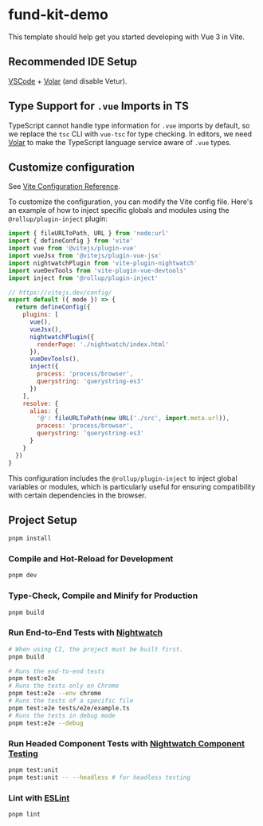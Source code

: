 # fund-kit-demo

This template should help get you started developing with Vue 3 in Vite.

## Recommended IDE Setup

[VSCode](https://code.visualstudio.com/) + [Volar](https://marketplace.visualstudio.com/items?itemName=Vue.volar) (and disable Vetur).

## Type Support for `.vue` Imports in TS

TypeScript cannot handle type information for `.vue` imports by default, so we replace the `tsc` CLI with `vue-tsc` for type checking. In editors, we need [Volar](https://marketplace.visualstudio.com/items?itemName=Vue.volar) to make the TypeScript language service aware of `.vue` types.

## Customize configuration

See [Vite Configuration Reference](https://vitejs.dev/config/).

To customize the configuration, you can modify the Vite config file. Here's an example of how to inject specific globals and modules using the `@rollup/plugin-inject` plugin:

```javascript
import { fileURLToPath, URL } from 'node:url'
import { defineConfig } from 'vite'
import vue from '@vitejs/plugin-vue'
import vueJsx from '@vitejs/plugin-vue-jsx'
import nightwatchPlugin from 'vite-plugin-nightwatch'
import vueDevTools from 'vite-plugin-vue-devtools'
import inject from '@rollup/plugin-inject'

// https://vitejs.dev/config/
export default ({ mode }) => {
  return defineConfig({
    plugins: [
      vue(),
      vueJsx(),
      nightwatchPlugin({
        renderPage: './nightwatch/index.html'
      }),
      vueDevTools(),
      inject({
        process: 'process/browser',
        querystring: 'querystring-es3'
      })
    ],
    resolve: {
      alias: {
        '@': fileURLToPath(new URL('./src', import.meta.url)),
        process: 'process/browser',
        querystring: 'querystring-es3'
      }
    }
  })
}
```

This configuration includes the `@rollup/plugin-inject` to inject global variables or modules, which is particularly useful for ensuring compatibility with certain dependencies in the browser.

## Project Setup

```sh
pnpm install
```

### Compile and Hot-Reload for Development

```sh
pnpm dev
```

### Type-Check, Compile and Minify for Production

```sh
pnpm build
```

### Run End-to-End Tests with [Nightwatch](https://nightwatchjs.org/)

```sh
# When using CI, the project must be built first.
pnpm build

# Runs the end-to-end tests
pnpm test:e2e
# Runs the tests only on Chrome
pnpm test:e2e --env chrome
# Runs the tests of a specific file
pnpm test:e2e tests/e2e/example.ts
# Runs the tests in debug mode
pnpm test:e2e --debug
```

### Run Headed Component Tests with [Nightwatch Component Testing](https://nightwatchjs.org/guide/component-testing/introduction.html)

```sh
pnpm test:unit
pnpm test:unit -- --headless # for headless testing
```

### Lint with [ESLint](https://eslint.org/)

```sh
pnpm lint
```
